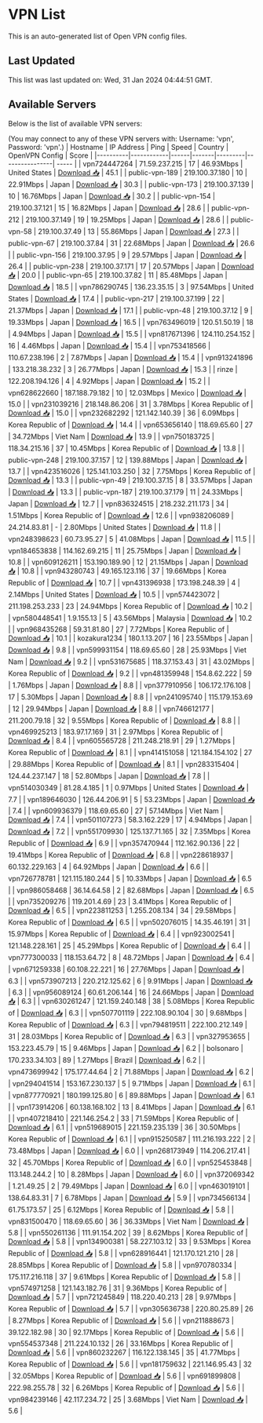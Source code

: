 # VPN List

This is an auto-generated list of Open VPN config files.

## Last Updated

This list was last updated on: Wed, 31 Jan 2024 04:44:51 GMT.

## Available Servers

Below is the list of available VPN servers:

(You may connect to any of these VPN servers with: Username: 'vpn', Password: 'vpn'.)
| Hostname | IP Address | Ping | Speed | Country | OpenVPN Config | Score |
|----------|------------|------|-------|---------|----------------| ----- |
| vpn724447264 | 71.59.237.215 | 17 | 46.93Mbps | United States | [Download 📥](./configs/server_0_US.ovpn) | 45.1 |
| public-vpn-189 | 219.100.37.180 | 10 | 22.91Mbps | Japan | [Download 📥](./configs/server_1_JP.ovpn) | 30.3 |
| public-vpn-173 | 219.100.37.139 | 10 | 16.76Mbps | Japan | [Download 📥](./configs/server_2_JP.ovpn) | 30.2 |
| public-vpn-154 | 219.100.37.121 | 15 | 16.82Mbps | Japan | [Download 📥](./configs/server_3_JP.ovpn) | 28.6 |
| public-vpn-212 | 219.100.37.149 | 19 | 19.25Mbps | Japan | [Download 📥](./configs/server_4_JP.ovpn) | 28.6 |
| public-vpn-58 | 219.100.37.49 | 13 | 55.86Mbps | Japan | [Download 📥](./configs/server_5_JP.ovpn) | 27.3 |
| public-vpn-67 | 219.100.37.84 | 31 | 22.68Mbps | Japan | [Download 📥](./configs/server_6_JP.ovpn) | 26.6 |
| public-vpn-156 | 219.100.37.95 | 9 | 29.57Mbps | Japan | [Download 📥](./configs/server_7_JP.ovpn) | 26.4 |
| public-vpn-238 | 219.100.37.171 | 17 | 20.57Mbps | Japan | [Download 📥](./configs/server_8_JP.ovpn) | 20.0 |
| public-vpn-65 | 219.100.37.82 | 11 | 85.48Mbps | Japan | [Download 📥](./configs/server_9_JP.ovpn) | 18.5 |
| vpn786290745 | 136.23.35.15 | 3 | 97.54Mbps | United States | [Download 📥](./configs/server_10_US.ovpn) | 17.4 |
| public-vpn-217 | 219.100.37.199 | 22 | 21.37Mbps | Japan | [Download 📥](./configs/server_11_JP.ovpn) | 17.1 |
| public-vpn-48 | 219.100.37.12 | 9 | 19.33Mbps | Japan | [Download 📥](./configs/server_12_JP.ovpn) | 16.5 |
| vpn763496019 | 120.51.50.19 | 18 | 4.94Mbps | Japan | [Download 📥](./configs/server_13_JP.ovpn) | 15.5 |
| vpn817671396 | 124.110.254.152 | 16 | 4.46Mbps | Japan | [Download 📥](./configs/server_14_JP.ovpn) | 15.4 |
| vpn753418566 | 110.67.238.196 | 2 | 7.87Mbps | Japan | [Download 📥](./configs/server_15_JP.ovpn) | 15.4 |
| vpn913241896 | 133.218.38.232 | 3 | 26.77Mbps | Japan | [Download 📥](./configs/server_16_JP.ovpn) | 15.3 |
| rinze | 122.208.194.126 | 4 | 4.92Mbps | Japan | [Download 📥](./configs/server_17_JP.ovpn) | 15.2 |
| vpn628622660 | 187.188.79.182 | 10 | 12.03Mbps | Mexico | [Download 📥](./configs/server_18_MX.ovpn) | 15.0 |
| vpn231039216 | 218.148.86.206 | 31 | 3.78Mbps | Korea Republic of | [Download 📥](./configs/server_19_KR.ovpn) | 15.0 |
| vpn232682292 | 121.142.140.39 | 36 | 6.09Mbps | Korea Republic of | [Download 📥](./configs/server_20_KR.ovpn) | 14.4 |
| vpn653656140 | 118.69.65.60 | 27 | 34.72Mbps | Viet Nam | [Download 📥](./configs/server_21_VN.ovpn) | 13.9 |
| vpn750183725 | 118.34.215.16 | 37 | 10.45Mbps | Korea Republic of | [Download 📥](./configs/server_22_KR.ovpn) | 13.8 |
| public-vpn-248 | 219.100.37.157 | 12 | 139.88Mbps | Japan | [Download 📥](./configs/server_23_JP.ovpn) | 13.7 |
| vpn423516026 | 125.141.103.250 | 32 | 7.75Mbps | Korea Republic of | [Download 📥](./configs/server_24_KR.ovpn) | 13.3 |
| public-vpn-49 | 219.100.37.15 | 8 | 33.57Mbps | Japan | [Download 📥](./configs/server_25_JP.ovpn) | 13.3 |
| public-vpn-187 | 219.100.37.179 | 11 | 24.33Mbps | Japan | [Download 📥](./configs/server_26_JP.ovpn) | 12.7 |
| vpn836324515 | 218.232.211.173 | 34 | 1.51Mbps | Korea Republic of | [Download 📥](./configs/server_27_KR.ovpn) | 12.6 |
| vpn938206089 | 24.214.83.81 | - | 2.80Mbps | United States | [Download 📥](./configs/server_28_US.ovpn) | 11.8 |
| vpn248398623 | 60.73.95.27 | 5 | 41.08Mbps | Japan | [Download 📥](./configs/server_29_JP.ovpn) | 11.5 |
| vpn184653838 | 114.162.69.215 | 11 | 25.75Mbps | Japan | [Download 📥](./configs/server_30_JP.ovpn) | 10.8 |
| vpn609126211 | 153.190.189.90 | 12 | 21.15Mbps | Japan | [Download 📥](./configs/server_31_JP.ovpn) | 10.8 |
| vpn943280743 | 49.165.123.116 | 37 | 19.66Mbps | Korea Republic of | [Download 📥](./configs/server_32_KR.ovpn) | 10.7 |
| vpn431396938 | 173.198.248.39 | 4 | 2.14Mbps | United States | [Download 📥](./configs/server_33_US.ovpn) | 10.5 |
| vpn574423072 | 211.198.253.233 | 23 | 24.94Mbps | Korea Republic of | [Download 📥](./configs/server_34_KR.ovpn) | 10.2 |
| vpn580448541 | 1.9.155.13 | 5 | 43.56Mbps | Malaysia | [Download 📥](./configs/server_35_MY.ovpn) | 10.2 |
| vpn968435268 | 59.31.81.80 | 27 | 7.72Mbps | Korea Republic of | [Download 📥](./configs/server_36_KR.ovpn) | 10.1 |
| kozakura1234 | 180.1.13.207 | 16 | 23.55Mbps | Japan | [Download 📥](./configs/server_37_JP.ovpn) | 9.8 |
| vpn599931154 | 118.69.65.60 | 28 | 25.93Mbps | Viet Nam | [Download 📥](./configs/server_38_VN.ovpn) | 9.2 |
| vpn531675685 | 118.37.153.43 | 31 | 43.02Mbps | Korea Republic of | [Download 📥](./configs/server_39_KR.ovpn) | 9.2 |
| vpn481359948 | 154.8.62.222 | 59 | 1.76Mbps | Japan | [Download 📥](./configs/server_40_JP.ovpn) | 8.8 |
| vpn377910956 | 106.172.176.108 | 17 | 5.30Mbps | Japan | [Download 📥](./configs/server_41_JP.ovpn) | 8.8 |
| vpn241095740 | 115.179.153.69 | 12 | 29.94Mbps | Japan | [Download 📥](./configs/server_42_JP.ovpn) | 8.8 |
| vpn746612177 | 211.200.79.18 | 32 | 9.55Mbps | Korea Republic of | [Download 📥](./configs/server_43_KR.ovpn) | 8.8 |
| vpn469925213 | 183.97.17.169 | 31 | 2.97Mbps | Korea Republic of | [Download 📥](./configs/server_44_KR.ovpn) | 8.4 |
| vpn605565728 | 211.248.218.91 | 29 | 1.27Mbps | Korea Republic of | [Download 📥](./configs/server_45_KR.ovpn) | 8.1 |
| vpn414151058 | 121.184.154.102 | 27 | 29.88Mbps | Korea Republic of | [Download 📥](./configs/server_46_KR.ovpn) | 8.1 |
| vpn283315404 | 124.44.237.147 | 18 | 52.80Mbps | Japan | [Download 📥](./configs/server_47_JP.ovpn) | 7.8 |
| vpn514030349 | 81.28.4.185 | 1 | 0.97Mbps | United States | [Download 📥](./configs/server_48_US.ovpn) | 7.7 |
| vpn189646030 | 126.44.206.91 | 5 | 53.23Mbps | Japan | [Download 📥](./configs/server_49_JP.ovpn) | 7.4 |
| vpn609936379 | 118.69.65.60 | 27 | 57.14Mbps | Viet Nam | [Download 📥](./configs/server_50_VN.ovpn) | 7.4 |
| vpn501107273 | 58.3.162.229 | 17 | 4.94Mbps | Japan | [Download 📥](./configs/server_51_JP.ovpn) | 7.2 |
| vpn551709930 | 125.137.71.165 | 32 | 7.35Mbps | Korea Republic of | [Download 📥](./configs/server_52_KR.ovpn) | 6.9 |
| vpn357470944 | 112.162.90.136 | 22 | 19.41Mbps | Korea Republic of | [Download 📥](./configs/server_53_KR.ovpn) | 6.8 |
| vpn228618937 | 60.132.229.163 | 4 | 64.92Mbps | Japan | [Download 📥](./configs/server_54_JP.ovpn) | 6.6 |
| vpn726778781 | 121.115.180.244 | 5 | 10.33Mbps | Japan | [Download 📥](./configs/server_55_JP.ovpn) | 6.5 |
| vpn986058468 | 36.14.64.58 | 2 | 82.68Mbps | Japan | [Download 📥](./configs/server_56_JP.ovpn) | 6.5 |
| vpn735209276 | 119.201.4.69 | 23 | 3.41Mbps | Korea Republic of | [Download 📥](./configs/server_57_KR.ovpn) | 6.5 |
| vpn223811253 | 1.255.208.134 | 34 | 29.58Mbps | Korea Republic of | [Download 📥](./configs/server_58_KR.ovpn) | 6.5 |
| vpn502076015 | 14.35.46.191 | 31 | 15.97Mbps | Korea Republic of | [Download 📥](./configs/server_59_KR.ovpn) | 6.4 |
| vpn923002541 | 121.148.228.161 | 25 | 45.29Mbps | Korea Republic of | [Download 📥](./configs/server_60_KR.ovpn) | 6.4 |
| vpn777300033 | 118.153.64.72 | 8 | 48.72Mbps | Japan | [Download 📥](./configs/server_61_JP.ovpn) | 6.4 |
| vpn671259338 | 60.108.22.221 | 16 | 27.76Mbps | Japan | [Download 📥](./configs/server_62_JP.ovpn) | 6.3 |
| vpn573907213 | 220.212.125.62 | 6 | 9.91Mbps | Japan | [Download 📥](./configs/server_63_JP.ovpn) | 6.3 |
| vpn956089124 | 60.61.206.144 | 16 | 24.66Mbps | Japan | [Download 📥](./configs/server_64_JP.ovpn) | 6.3 |
| vpn630261247 | 121.159.240.148 | 38 | 5.08Mbps | Korea Republic of | [Download 📥](./configs/server_65_KR.ovpn) | 6.3 |
| vpn507701119 | 222.108.90.104 | 30 | 9.68Mbps | Korea Republic of | [Download 📥](./configs/server_66_KR.ovpn) | 6.3 |
| vpn794819511 | 222.100.212.149 | 31 | 28.03Mbps | Korea Republic of | [Download 📥](./configs/server_67_KR.ovpn) | 6.3 |
| vpn327953655 | 153.223.45.79 | 15 | 9.46Mbps | Japan | [Download 📥](./configs/server_68_JP.ovpn) | 6.2 |
| bolsonaro | 170.233.34.103 | 89 | 1.27Mbps | Brazil | [Download 📥](./configs/server_69_BR.ovpn) | 6.2 |
| vpn473699942 | 175.177.44.64 | 2 | 71.88Mbps | Japan | [Download 📥](./configs/server_70_JP.ovpn) | 6.2 |
| vpn294041514 | 153.167.230.137 | 5 | 9.71Mbps | Japan | [Download 📥](./configs/server_71_JP.ovpn) | 6.1 |
| vpn877770921 | 180.199.125.80 | 6 | 89.88Mbps | Japan | [Download 📥](./configs/server_72_JP.ovpn) | 6.1 |
| vpn173914206 | 60.138.168.102 | 13 | 8.41Mbps | Japan | [Download 📥](./configs/server_73_JP.ovpn) | 6.1 |
| vpn407218410 | 221.146.254.2 | 33 | 71.59Mbps | Korea Republic of | [Download 📥](./configs/server_74_KR.ovpn) | 6.1 |
| vpn519689015 | 221.159.235.139 | 36 | 30.50Mbps | Korea Republic of | [Download 📥](./configs/server_75_KR.ovpn) | 6.1 |
| vpn915250587 | 111.216.193.222 | 2 | 73.48Mbps | Japan | [Download 📥](./configs/server_76_JP.ovpn) | 6.0 |
| vpn268173949 | 114.206.217.41 | 32 | 45.70Mbps | Korea Republic of | [Download 📥](./configs/server_77_KR.ovpn) | 6.0 |
| vpn525453848 | 113.148.244.2 | 10 | 8.28Mbps | Japan | [Download 📥](./configs/server_78_JP.ovpn) | 6.0 |
| vpn372069342 | 1.21.49.25 | 2 | 79.49Mbps | Japan | [Download 📥](./configs/server_79_JP.ovpn) | 6.0 |
| vpn463019101 | 138.64.83.31 | 7 | 6.78Mbps | Japan | [Download 📥](./configs/server_80_JP.ovpn) | 5.9 |
| vpn734566134 | 61.75.173.57 | 25 | 6.12Mbps | Korea Republic of | [Download 📥](./configs/server_81_KR.ovpn) | 5.8 |
| vpn831500470 | 118.69.65.60 | 36 | 36.33Mbps | Viet Nam | [Download 📥](./configs/server_82_VN.ovpn) | 5.8 |
| vpn550261136 | 111.91.154.202 | 39 | 8.62Mbps | Korea Republic of | [Download 📥](./configs/server_83_KR.ovpn) | 5.8 |
| vpn134900381 | 58.227.103.12 | 33 | 9.53Mbps | Korea Republic of | [Download 📥](./configs/server_84_KR.ovpn) | 5.8 |
| vpn628916441 | 121.170.121.210 | 28 | 28.85Mbps | Korea Republic of | [Download 📥](./configs/server_85_KR.ovpn) | 5.8 |
| vpn970780334 | 175.117.216.118 | 37 | 9.61Mbps | Korea Republic of | [Download 📥](./configs/server_86_KR.ovpn) | 5.8 |
| vpn574971258 | 121.143.182.76 | 31 | 9.36Mbps | Korea Republic of | [Download 📥](./configs/server_87_KR.ovpn) | 5.7 |
| vpn721245849 | 118.220.40.213 | 28 | 9.97Mbps | Korea Republic of | [Download 📥](./configs/server_88_KR.ovpn) | 5.7 |
| vpn305636738 | 220.80.25.89 | 26 | 8.27Mbps | Korea Republic of | [Download 📥](./configs/server_89_KR.ovpn) | 5.6 |
| vpn211888673 | 39.122.182.98 | 30 | 92.17Mbps | Korea Republic of | [Download 📥](./configs/server_90_KR.ovpn) | 5.6 |
| vpn554537348 | 211.224.10.132 | 26 | 33.16Mbps | Korea Republic of | [Download 📥](./configs/server_91_KR.ovpn) | 5.6 |
| vpn860232267 | 116.122.138.145 | 35 | 41.77Mbps | Korea Republic of | [Download 📥](./configs/server_92_KR.ovpn) | 5.6 |
| vpn181759632 | 221.146.95.43 | 32 | 32.05Mbps | Korea Republic of | [Download 📥](./configs/server_93_KR.ovpn) | 5.6 |
| vpn691899808 | 222.98.255.78 | 32 | 6.26Mbps | Korea Republic of | [Download 📥](./configs/server_94_KR.ovpn) | 5.6 |
| vpn984239146 | 42.117.234.72 | 25 | 3.68Mbps | Viet Nam | [Download 📥](./configs/server_95_VN.ovpn) | 5.6 |
